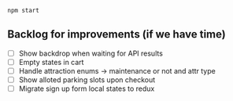 `npm start`

## Backlog for improvements (if we have time)
- [ ] Show backdrop when waiting for API results
- [ ] Empty states in cart 
- [ ] Handle attraction enums -> maintenance or not and attr type
- [ ] Show alloted parking slots upon checkout
- [ ] Migrate sign up form local states to redux